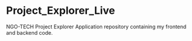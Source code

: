 # Project_Explorer_Live

NGO-TECH Project Explorer Application repository containing my frontend and backend code.
